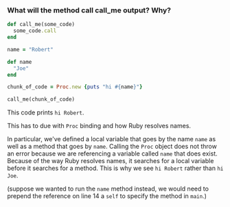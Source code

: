 ### What will the method call call_me output? Why?

```ruby
def call_me(some_code)
  some_code.call
end

name = "Robert"

def name
  "Joe"
end

chunk_of_code = Proc.new {puts "hi #{name}"}

call_me(chunk_of_code)

```

This code prints `hi Robert`.

This has to due with `Proc` binding and how Ruby resolves names.

In particular, we've defined a local variable that goes by the name `name` as well as a method that goes by `name`. Calling the `Proc` object does not throw an error because we are referencing a variable called `name` that does exist. Because of the way Ruby resolves names, it searches for a local variable before it searches for a method. This is why we see `hi Robert` rather than `hi Joe`.


(suppose we wanted to run the `name` method instead, we would need to prepend the reference on line 14 a `self` to specify the method in `main`.)
